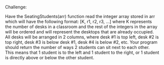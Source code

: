 Challenge: 

Have the SeatingStudents(arr) function read the integer array stored in arr which will have the following format: [K, r1, r2, r3, ...] where K represents the number of desks in a classroom and the rest of the integers in the array will be ordered and will represent the desktops that are already occupied. All desks will be arranged in 2 columns, where desk #1 is top left, desk #2 is top right, desk #3 is below desk #1, desk #4 is below #2, etc. Your program should return the number of ways 2 students can sit next to each other. This means that 1 student is to the left and 1 student to the right, or 1 student is directly above or below the other student.
